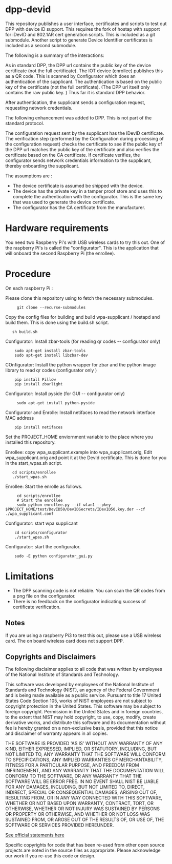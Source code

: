 # dpp-devid

This repository publishes a user interface, certificates and scripts to test out DPP with device iD support.
This requires the fork of hostap with support for iDevID and 802.1AR cert generation scripts. This is included 
as a git submodule. Another script to generate Device Identifier certificates is included as a second submodule.

The following is a summary of the interactions:

As in standard DPP, the DPP url contains the public key of the device
certificate (not the full certificate). The IOT device (enrollee)
publishes this as a QR code.  This is scanned by Configurator which does
an authentication of the supplicant.  The authentication is based on
the public key of the certificate (not the full certificate).  (The DPP
url itself only contains the raw public key. ) Thus far it is standard
DPP behavior.

After authentication, the supplicant sends a configuration request,
requesting network credentials.

The following enhancement was added to DPP. This is not part of the standard protocol.

The configuration request sent by the supplicant has the IDevID
certificate. The verification step (performed by the Configuration during
processing of the configuration request) checks the certificate to see if
the public key of the DPP url matches the public key of the certificate
and also verifies the certificate based on the CA certificate. If
certificate verifies, the configurator sends network credentials
information to the supplicant, thereby onboarding the supplicant.

The assumptions are :

* The device certificate is assumed be shipped with the device.
* The device has the private key in a tamper proof store and uses this to complete the authentication with the configurator.
  This is the same key that was used to generate the device certificate.
* The configurator has the CA certificate from the manufacturer.

# Hardware requirements

You need two Raspberry Pi's with USB wireless cards to try this out.
One of the raspberry Pi's is called the "configurator". This is the application that will onboard the second
Raspberry Pi (the enrollee).

# Procedure

On each raspberry Pi :


Please clone this repository using to fetch the necessary submodules.

         git clone --recurse-submodules

Copy the config files for building and build wpa-supplicant / hostapd and build them. This is done using the build.sh script.
   
       sh build.sh

Configurator: Install zbar-tools (for reading qr codes -- configurator only)

        sudo apt-get install zbar-tools
        sudo apt-get install libzbar-dev

COnfigurator: Install the python wrapper for zbar and the python image library to read qr codes (configurator only )

        pip install Pillow
        pip install zbarlight

Configurator: Install pyside (for GUI -- configurator only)

         sudo apt-get install python-pyside

Configurator and Enrolle: Install netifaces to read the network interface MAC address

        pip install netifaces

Set the PROJECT_HOME enviornment variable to the place where you installed this repository.

Enrollee: copy wpa_supplicant.example into wpa_supplicant.orig, Edit wpa_supplicant.orig 
and point it at the DevId certificate.  This is done for you in the start_wpas.sh script.

       cd scripts/enrollee 
       ./start_wpas.sh

Enrollee: Start the enrolle as follows. 

         cd scripts/enrollee 
         # Start the enrollee
         sudo python enrollee.py --if wlan1 --pkey $PROJECT_HOME/test/DevID50/DevIDSecrets/IDevID50.key.der --cf ./wpa_supplicant.conf

Configurator: start wpa supplicant

        cd scripts/configurator
        ./start_wpas.sh

Configurator:  start the configurator.
         
        sudo -E python configurator_gui.py


# Limitations



* The DPP scanning code is not reliable. You can scan the QR codes from a png file on the configurator.
* There is no feedback on the configurator indicating success of certificate verification.



## Notes ##

If you are using a raspberry Pi3 to test this out, please use a USB wireless card. The on board wireless 
card does not support DPP.


## Copyrights and Disclaimers ##

The following disclaimer applies to all code that was written by employees
of the National Institute of Standards and Technology.

This software was developed by employees of the National Institute of
Standards and Technology (NIST), an agency of the Federal Government
and is being made available as a public service. Pursuant to title 17
United States Code Section 105, works of NIST employees are not subject
to copyright protection in the United States.  This software may be
subject to foreign copyright.  Permission in the United States and in
foreign countries, to the extent that NIST may hold copyright, to use,
copy, modify, create derivative works, and distribute this software
and its documentation without fee is hereby granted on a non-exclusive
basis, provided that this notice and disclaimer of warranty appears in
all copies.

THE SOFTWARE IS PROVIDED 'AS IS' WITHOUT ANY WARRANTY OF ANY KIND,
EITHER EXPRESSED, IMPLIED, OR STATUTORY, INCLUDING, BUT NOT LIMITED
TO, ANY WARRANTY THAT THE SOFTWARE WILL CONFORM TO SPECIFICATIONS, ANY
IMPLIED WARRANTIES OF MERCHANTABILITY, FITNESS FOR A PARTICULAR PURPOSE,
AND FREEDOM FROM INFRINGEMENT, AND ANY WARRANTY THAT THE DOCUMENTATION
WILL CONFORM TO THE SOFTWARE, OR ANY WARRANTY THAT THE SOFTWARE WILL
BE ERROR FREE.  IN NO EVENT SHALL NIST BE LIABLE FOR ANY DAMAGES,
INCLUDING, BUT NOT LIMITED TO, DIRECT, INDIRECT, SPECIAL OR CONSEQUENTIAL
DAMAGES, ARISING OUT OF, RESULTING FROM, OR IN ANY WAY CONNECTED WITH
THIS SOFTWARE, WHETHER OR NOT BASED UPON WARRANTY, CONTRACT, TORT, OR
OTHERWISE, WHETHER OR NOT INJURY WAS SUSTAINED BY PERSONS OR PROPERTY
OR OTHERWISE, AND WHETHER OR NOT LOSS WAS SUSTAINED FROM, OR AROSE OUT
OF THE RESULTS OF, OR USE OF, THE SOFTWARE OR SERVICES PROVIDED HEREUNDER.

[See official statements here](https://www.nist.gov/director/copyright-fair-use-and-licensing-statements-srd-data-and-software)


Specific copyrights for code that has been re-used from other open 
source projects are noted in the source files as appropriate.
Please acknowledge our work if you re-use this code or design.


